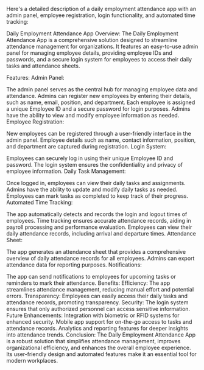 Here's a detailed description of a daily employment attendance app with an admin panel, employee registration, login functionality, and automated time tracking:

Daily Employment Attendance App
Overview:
The Daily Employment Attendance App is a comprehensive solution designed to streamline attendance management for organizations. It features an easy-to-use admin panel for managing employee details, providing employee IDs and passwords, and a secure login system for employees to access their daily tasks and attendance sheets.

Features:
Admin Panel:

The admin panel serves as the central hub for managing employee data and attendance.
Admins can register new employees by entering their details, such as name, email, position, and department.
Each employee is assigned a unique Employee ID and a secure password for login purposes.
Admins have the ability to view and modify employee information as needed.
Employee Registration:

New employees can be registered through a user-friendly interface in the admin panel.
Employee details such as name, contact information, position, and department are captured during registration.
Login System:

Employees can securely log in using their unique Employee ID and password.
The login system ensures the confidentiality and privacy of employee information.
Daily Task Management:

Once logged in, employees can view their daily tasks and assignments.
Admins have the ability to update and modify daily tasks as needed.
Employees can mark tasks as completed to keep track of their progress.
Automated Time Tracking:

The app automatically detects and records the login and logout times of employees.
Time tracking ensures accurate attendance records, aiding in payroll processing and performance evaluation.
Employees can view their daily attendance records, including arrival and departure times.
Attendance Sheet:

The app generates an attendance sheet that provides a comprehensive overview of daily attendance records for all employees.
Admins can export attendance data for reporting purposes.
Notifications:

The app can send notifications to employees for upcoming tasks or reminders to mark their attendance.
Benefits:
Efficiency: The app streamlines attendance management, reducing manual effort and potential errors.
Transparency: Employees can easily access their daily tasks and attendance records, promoting transparency.
Security: The login system ensures that only authorized personnel can access sensitive information.
Future Enhancements:
Integration with biometric or RFID systems for enhanced security.
Mobile app support for on-the-go access to tasks and attendance records.
Analytics and reporting features for deeper insights into attendance trends.
Conclusion:
The Daily Employment Attendance App is a robust solution that simplifies attendance management, improves organizational efficiency, and enhances the overall employee experience. Its user-friendly design and automated features make it an essential tool for modern workplaces.